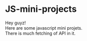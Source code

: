 # JS-mini-projects
Hey guyz!<br>
Here are some javascript mini projets.<br>
There is much fetching of API in it.<br>
